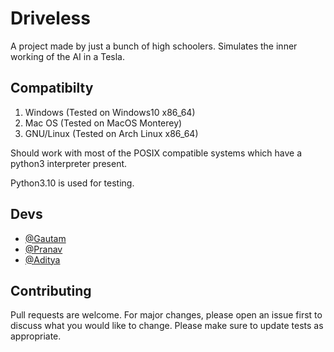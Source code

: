 # Driveless

A project made by just a bunch of high schoolers.
Simulates the inner working of the AI in a Tesla.

## Compatibilty

1) Windows (Tested on Windows10 x86_64)
2) Mac OS (Tested on MacOS Monterey)
3) GNU/Linux (Tested on Arch Linux x86_64)

Should work with most of the POSIX compatible systems which have a python3 interpreter present. 

Python3.10 is used for testing.

## Devs

- [@Gautam](https://github.com/mrHola21)
- [@Pranav](https://github.com/Dino-is-real)
- [@Aditya](https://github.com/ToyotaHilux29)

## Contributing
Pull requests are welcome. For major changes, please open an issue first to discuss what you would like to change.
Please make sure to update tests as appropriate.

